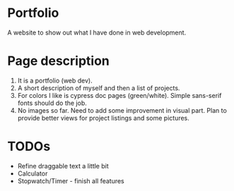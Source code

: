 # Portfolio
A website to show out what I have done in web development.

# Page description
1. It is a portfolio (web dev).
2. A short description of myself and then a list of projects.
3. For colors I like is cypress doc pages (green/white). Simple sans-serif fonts should do the job.
4. No images so far. Need to add some improvement in visual part. Plan to provide better views for project listings and some pictures.

# TODOs
- Refine draggable text a little bit
- Calculator
- Stopwatch/Timer - finish all features